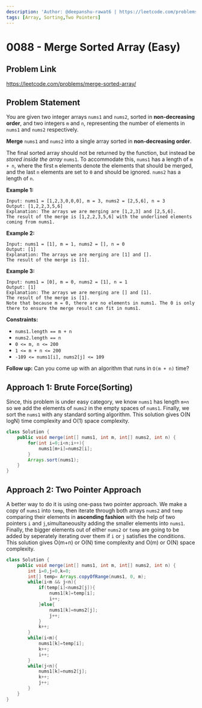 ```yaml
---
description: 'Author: @deepanshu-rawat6 | https://leetcode.com/problems/merge-sorted-array/'
tags: [Array, Sorting,Two Pointers]
---
```


# 0088 - Merge Sorted Array (Easy)

## Problem Link

https://leetcode.com/problems/merge-sorted-array/

## Problem Statement

You are given two integer arrays `nums1` and `nums2`, sorted in **non-decreasing order**, and two integers `m` and `n`, representing the number of elements in `nums1` and `nums2` respectively.

**Merge** `nums1` and `nums2` into a single array sorted in **non-decreasing order**.

The final sorted array should not be returned by the function, but instead be _stored inside the array_ `nums1`. To accommodate this, `nums1` has a length of `m + n`, where the first `m` elements denote the elements that should be merged, and the last `n` elements are set to `0` and should be ignored. `nums2` has a length of `n`.

**Example 1:**

```
Input: nums1 = [1,2,3,0,0,0], m = 3, nums2 = [2,5,6], n = 3
Output: [1,2,2,3,5,6]
Explanation: The arrays we are merging are [1,2,3] and [2,5,6].
The result of the merge is [1,2,2,3,5,6] with the underlined elements coming from nums1.
```

**Example 2:**

```
Input: nums1 = [1], m = 1, nums2 = [], n = 0
Output: [1]
Explanation: The arrays we are merging are [1] and [].
The result of the merge is [1].
```

**Example 3:**

```
Input: nums1 = [0], m = 0, nums2 = [1], n = 1
Output: [1]
Explanation: The arrays we are merging are [] and [1].
The result of the merge is [1].
Note that because m = 0, there are no elements in nums1. The 0 is only there to ensure the merge result can fit in nums1.
```

**Constraints:**

* `nums1.length == m + n`
* `nums2.length == n`
* `0 <= m, n <= 200`
* `1 <= m + n <= 200`
* `-109 <= nums1[i], nums2[j] <= 109`
 

**Follow up:** Can you come up with an algorithm that runs in `O(m + n)` time?

## Approach 1: Brute Force(Sorting)

Since, this problem is under easy category, we know `nums1` has length `m+n` so we add the elements of `nums2` in the empty spaces of `nums1`. Finally, we sort the `nums1` with any standard sorting algorithm. This solution gives O(N logN) time complexity and O(1) space complexity.

<Tabs>
<TabItem value="java" label="Java">
<SolutionAuthor name="@deepanshu-rawat6"/>

```java
class Solution {
    public void merge(int[] nums1, int m, int[] nums2, int n) {
        for(int i=0;i<n;i++){
            nums1[m+i]=nums2[i];
        }
        Arrays.sort(nums1);
    }
}
```
</TabItem>
</Tabs>

## Approach 2: Two Pointer Approach

A better way to do it is using one-pass two pointer approach. We make a copy of `nums1` into `temp`, then iterate through both arrays `nums2` and `temp` comparing their elements in **ascending fashion** with the help of two pointers `i` and `j`,simultaneouslty adding the smaller elements into `nums1`. Finally, the bigger elements out of either `nums2` or `temp` are going to be added by seperately iterating over them if `i` or `j` satisfies the conditions.
This solution gives O(m+n) or O(N) time complexity and O(m) or O(N) space complexity.

<Tabs>
<TabItem value="java" label="Java">
<SolutionAuthor name="@deepanshu-rawat6"/>

```java
class Solution {
    public void merge(int[] nums1, int m, int[] nums2, int n) {
        int i=0,j=0,k=0;
        int[] temp= Arrays.copyOfRange(nums1, 0, m);
        while(i<m && j<n){
            if(temp[i]<nums2[j]){
                nums1[k]=temp[i];
                i++;
            }else{
                nums1[k]=nums2[j];
                j++;
            }
            k++;
        }
        while(i<m){
            nums1[k]=temp[i];
            k++;
            i++;
        }
        while(j<n){
            nums1[k]=nums2[j];
            k++;
            j++;
        }
    }
}
```
</TabItem>
</Tabs>

